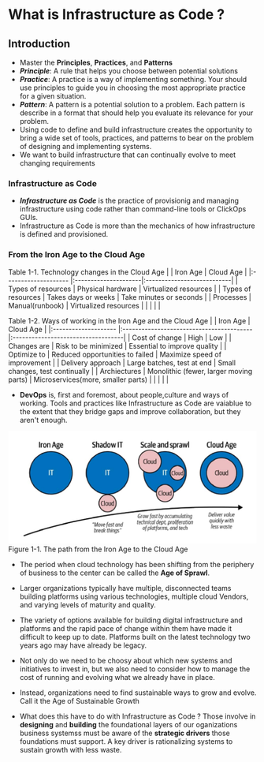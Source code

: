 # What is Infrastructure as Code ?

## Introduction

- Master the **Principles**, **Practices**, and **Patterns**
- ***Principle***: A rule that helps you choose between potential solutions
- ***Practice***: A practice is a way of implementing something. Your should use principles to guide you in choosing the most appropriate practice for a given situation.
- ***Pattern***: A pattern is a potential solution to a problem. Each pattern is describe in a format that should help you evaluate its relevance for your problem.
- Using code to define and build infrastructure creates the opportunity to bring a wide set of tools, practices, and patterns to bear on the problem of designing and implementing systems.
- We want to build infrastructure that can continually evolve to meet changing requirements

 ### Infrastructure as Code
 - ***Infrastructure as Code*** is the practice of provisionig and managing infrastructure using code rather than command-line tools or ClickOps GUIs.
 - Infrastructure as Code is more than the mechanics of how infrastructure is defined and provisioned.


### From the Iron Age to the Cloud Age
Table 1-1. Technology changes in the Cloud Age
|                      | Iron Age             | Cloud Age                  |
|:-------------------- |:---------------------|:---------------------------|
| Types of resources   | Physical hardware    | Virtualized resources      |
| Types of resources   | Takes days or weeks  | Take minutes or seconds    |
| Processes            | Manual(runbook)      | Virtualized resources      |
|                      |                      |                            |

Table 1-2. Ways of working in the Iron Age and the Cloud Age
|                      |            Iron Age                      |           Cloud Age                |
|:-------------------- |:-----------------------------------------|:-----------------------------------|
| Cost of change       | High                                     | Low                                |
| Changes are          | Risk to be minimized                     | Essential to improve quality       |
| Optimize to          | Reduced opportunities to failed          | Maximize speed of improvement      |
| Delivery approach    | Large batches, test at end               | Small changes, test continually    |
| Archiectures         | Monolithic (fewer, larger moving parts)  | Microservices(more, smaller parts) |
|                      |                                          |                                    |

- **DevOps** is, first and foremost, about people,culture and ways of working. Tools and practices like Infrastructure as Code are vaiablue to the extent that they bridge gaps and improve collaboration, but they aren't enough.

![The path from the Iron Age to the Cloud Age](./Chap-01-assets/Figure-1-1.png)
Figure 1-1. The path from the Iron Age to the Cloud Age

- The period when cloud technology has been shifting from the periphery of business to the center can be called the **Age of Sprawl**.

- Larger organizations typically have multiple, disconnected teams building platforms using various technologies, multiple cloud Vendors, and varying levels of maturity and quality.

- The variety of options available for building digital infrastructure and platforms and the rapid pace of change within them have made it difficult to keep up to date. Platforms built on the latest 
technology two years ago may have already be legacy.

- Not only do we need to be choosy about which new systems and initiatives to invest in, but we also need to consider how to manage the cost of running and evolving what we already have in place.

- Instead, organizations need to find sustainable ways to grow and evolve. Call it the Age of Sustainable Growth

- What does this have to do with Infrastructure as Code ? Those involve in **designing** and **building** the foundational layers of our oganizations business systemss must be aware of the **strategic drivers** those foundations must support. A key driver is rationalizing systems to sustain growth with less waste.